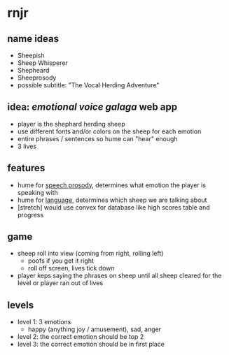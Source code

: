 # rnjr

## name ideas
* Sheepish
* Sheep Whisperer
* Shepheard
* Sheeprosody
* possible subtitle: "The Vocal Herding Adventure"

## idea: *emotional voice galaga* web app
* player is the shephard herding sheep
* use different fonts and/or colors on the sheep for each emotion
* entire phrases / sentences so hume can "hear" enough 
* 3 lives

## features
* hume for [speech prosody](https://dev.hume.ai/docs/speech-prosody), determines what emotion the player is speaking with
* hume for [language](https://dev.hume.ai/docs/emotional-language), determines which sheep we are talking about
* [stretch] would use convex for database like high scores table and progress

## game
* sheep roll into view (coming from right, rolling left)
  * poofs if you get it right
  * roll off screen, lives tick down
* player keps saying the phrases on sheep until all sheep cleared for the level or player ran out of lives

## levels
* level 1: 3 emotions
  * happy (anything joy / amusement), sad, anger
* level 2: the correct emotion should be top 2
* level 3: the correct emotion should be in first place